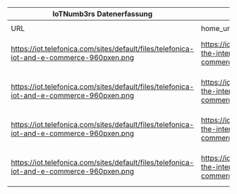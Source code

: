|IoTNumb3rs Datenerfassung|||||||||||
| ---- | ---- | ---- | ---- | ---- | ---- | ---- | ---- | ---- | ---- | ---- |
||||||||||||
|URL|home_url|filename|device_class|device_count|market_class|market_volume|prognosis_year|publication_year|authorship_class|Dropbox folder|
|https://iot.telefonica.com/sites/default/files/telefonica-iot-and-e-commerce-960pxen.png|https://iot.telefonica.com/blog/infographic-the-internet-of-things-and-the-e-commerce|file1_telefonica-iot-and-e-commerce-960pxen.png|||revenue|3.87159E+14|2019|2017||JinlinHolic/20181114-1500|
|https://iot.telefonica.com/sites/default/files/telefonica-iot-and-e-commerce-960pxen.png|https://iot.telefonica.com/blog/infographic-the-internet-of-things-and-the-e-commerce|file1_telefonica-iot-and-e-commerce-960pxen.png|||revenue|4.7171E+13|2022|2017|company||
|https://iot.telefonica.com/sites/default/files/telefonica-iot-and-e-commerce-960pxen.png|https://iot.telefonica.com/blog/infographic-the-internet-of-things-and-the-e-commerce|file1_telefonica-iot-and-e-commerce-960pxen.png|||retail|30000000000|2024|2017|company||
|https://iot.telefonica.com/sites/default/files/telefonica-iot-and-e-commerce-960pxen.png|https://iot.telefonica.com/blog/infographic-the-internet-of-things-and-the-e-commerce|file1_telefonica-iot-and-e-commerce-960pxen.png|Mobile|2.17E+11||||2017|company||
